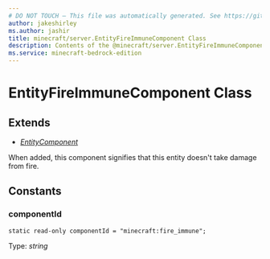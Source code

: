 ```yaml
---
# DO NOT TOUCH — This file was automatically generated. See https://github.com/mojang/minecraftapidocsgenerator to modify descriptions, examples, etc.
author: jakeshirley
ms.author: jashir
title: minecraft/server.EntityFireImmuneComponent Class
description: Contents of the @minecraft/server.EntityFireImmuneComponent class.
ms.service: minecraft-bedrock-edition
---
```

# EntityFireImmuneComponent Class

## Extends
- [*EntityComponent*](EntityComponent.md)

When added, this component signifies that this entity doesn't take damage from fire.

## Constants

### **componentId**
`static read-only componentId = "minecraft:fire_immune";`

Type: *string*
